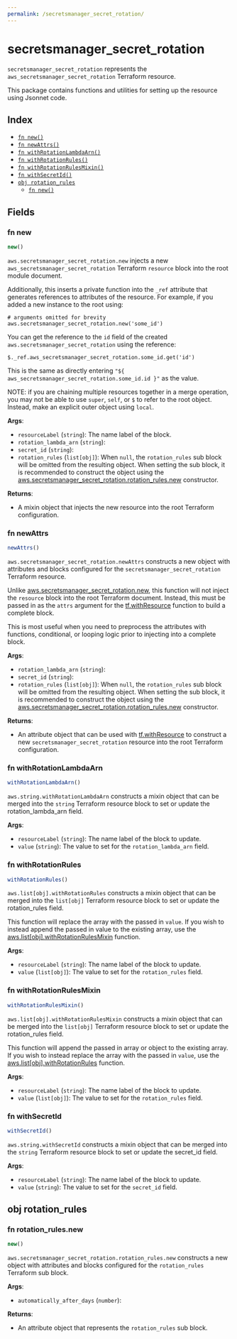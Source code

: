 ```yaml
---
permalink: /secretsmanager_secret_rotation/
---
```


# secretsmanager_secret_rotation

`secretsmanager_secret_rotation` represents the `aws_secretsmanager_secret_rotation` Terraform resource.



This package contains functions and utilities for setting up the resource using Jsonnet code.


## Index

* [`fn new()`](#fn-new)
* [`fn newAttrs()`](#fn-newattrs)
* [`fn withRotationLambdaArn()`](#fn-withrotationlambdaarn)
* [`fn withRotationRules()`](#fn-withrotationrules)
* [`fn withRotationRulesMixin()`](#fn-withrotationrulesmixin)
* [`fn withSecretId()`](#fn-withsecretid)
* [`obj rotation_rules`](#obj-rotation_rules)
  * [`fn new()`](#fn-rotation_rulesnew)

## Fields

### fn new

```ts
new()
```


`aws.secretsmanager_secret_rotation.new` injects a new `aws_secretsmanager_secret_rotation` Terraform `resource`
block into the root module document.

Additionally, this inserts a private function into the `_ref` attribute that generates references to attributes of the
resource. For example, if you added a new instance to the root using:

    # arguments omitted for brevity
    aws.secretsmanager_secret_rotation.new('some_id')

You can get the reference to the `id` field of the created `aws.secretsmanager_secret_rotation` using the reference:

    $._ref.aws_secretsmanager_secret_rotation.some_id.get('id')

This is the same as directly entering `"${ aws_secretsmanager_secret_rotation.some_id.id }"` as the value.

NOTE: if you are chaining multiple resources together in a merge operation, you may not be able to use `super`, `self`,
or `$` to refer to the root object. Instead, make an explicit outer object using `local`.

**Args**:
  - `resourceLabel` (`string`): The name label of the block.
  - `rotation_lambda_arn` (`string`): 
  - `secret_id` (`string`): 
  - `rotation_rules` (`list[obj]`):  When `null`, the `rotation_rules` sub block will be omitted from the resulting object. When setting the sub block, it is recommended to construct the object using the [aws.secretsmanager_secret_rotation.rotation_rules.new](#fn-rotation_rulesnew) constructor.

**Returns**:
- A mixin object that injects the new resource into the root Terraform configuration.


### fn newAttrs

```ts
newAttrs()
```


`aws.secretsmanager_secret_rotation.newAttrs` constructs a new object with attributes and blocks configured for the `secretsmanager_secret_rotation`
Terraform resource.

Unlike [aws.secretsmanager_secret_rotation.new](#fn-new), this function will not inject the `resource`
block into the root Terraform document. Instead, this must be passed in as the `attrs` argument for the
[tf.withResource](https://github.com/tf-libsonnet/core/tree/main/docs#fn-withresource) function to build a complete block.

This is most useful when you need to preprocess the attributes with functions, conditional, or looping logic prior to
injecting into a complete block.

**Args**:
  - `rotation_lambda_arn` (`string`): 
  - `secret_id` (`string`): 
  - `rotation_rules` (`list[obj]`):  When `null`, the `rotation_rules` sub block will be omitted from the resulting object. When setting the sub block, it is recommended to construct the object using the [aws.secretsmanager_secret_rotation.rotation_rules.new](#fn-rotation_rulesnew) constructor.

**Returns**:
  - An attribute object that can be used with [tf.withResource](https://github.com/tf-libsonnet/core/tree/main/docs#fn-withresource) to construct a new `secretsmanager_secret_rotation` resource into the root Terraform configuration.


### fn withRotationLambdaArn

```ts
withRotationLambdaArn()
```

`aws.string.withRotationLambdaArn` constructs a mixin object that can be merged into the `string`
Terraform resource block to set or update the rotation_lambda_arn field.



**Args**:
  - `resourceLabel` (`string`): The name label of the block to update.
  - `value` (`string`): The value to set for the `rotation_lambda_arn` field.


### fn withRotationRules

```ts
withRotationRules()
```

`aws.list[obj].withRotationRules` constructs a mixin object that can be merged into the `list[obj]`
Terraform resource block to set or update the rotation_rules field.

This function will replace the array with the passed in `value`. If you wish to instead append the
passed in value to the existing array, use the [aws.list[obj].withRotationRulesMixin](TODO) function.


**Args**:
  - `resourceLabel` (`string`): The name label of the block to update.
  - `value` (`list[obj]`): The value to set for the `rotation_rules` field.


### fn withRotationRulesMixin

```ts
withRotationRulesMixin()
```

`aws.list[obj].withRotationRulesMixin` constructs a mixin object that can be merged into the `list[obj]`
Terraform resource block to set or update the rotation_rules field.

This function will append the passed in array or object to the existing array. If you wish
to instead replace the array with the passed in `value`, use the [aws.list[obj].withRotationRules](TODO)
function.


**Args**:
  - `resourceLabel` (`string`): The name label of the block to update.
  - `value` (`list[obj]`): The value to set for the `rotation_rules` field.


### fn withSecretId

```ts
withSecretId()
```

`aws.string.withSecretId` constructs a mixin object that can be merged into the `string`
Terraform resource block to set or update the secret_id field.



**Args**:
  - `resourceLabel` (`string`): The name label of the block to update.
  - `value` (`string`): The value to set for the `secret_id` field.


## obj rotation_rules



### fn rotation_rules.new

```ts
new()
```


`aws.secretsmanager_secret_rotation.rotation_rules.new` constructs a new object with attributes and blocks configured for the `rotation_rules`
Terraform sub block.



**Args**:
  - `automatically_after_days` (`number`): 

**Returns**:
  - An attribute object that represents the `rotation_rules` sub block.
